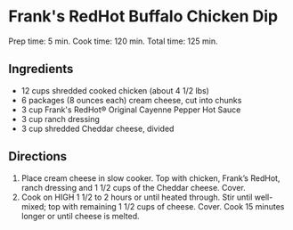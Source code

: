 # Frank's RedHot Buffalo Chicken Dip

Prep time: 5 min.
Cook time: 120 min.
Total time: 125 min.

## Ingredients
- 12 cups shredded cooked chicken (about 4 1/2 lbs)
- 6 packages (8 ounces each) cream cheese, cut into chunks
- 3 cup Frank's RedHot® Original Cayenne Pepper Hot Sauce
- 3 cup ranch dressing
- 3 cup shredded Cheddar cheese, divided

## Directions
1. Place cream cheese in slow cooker. Top with chicken, Frank’s RedHot, ranch dressing and 1 1/2 cups of the Cheddar cheese. Cover.
2. Cook on HIGH 1 1/2 to 2 hours or until heated through. Stir until well-mixed; top with remaining 1 1/2 cups of cheese. Cover. Cook 15 minutes longer or until cheese is melted.

